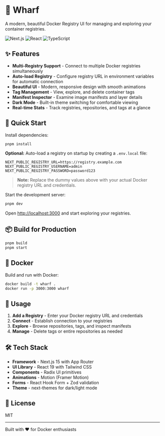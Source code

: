 # 🚢 Wharf

A modern, beautiful Docker Registry UI for managing and exploring your container registries.

![Next.js](https://img.shields.io/badge/Next.js-15.5-black?style=flat-square&logo=next.js)
![React](https://img.shields.io/badge/React-19.1-blue?style=flat-square&logo=react)
![TypeScript](https://img.shields.io/badge/TypeScript-5.0-blue?style=flat-square&logo=typescript)

## ✨ Features

- **Multi-Registry Support** - Connect to multiple Docker registries simultaneously
- **Auto-load Registry** - Configure registry URL in environment variables for automatic connection
- **Beautiful UI** - Modern, responsive design with smooth animations
- **Tag Management** - View, explore, and delete container tags
- **Manifest Inspector** - Examine image manifests and layer details
- **Dark Mode** - Built-in theme switching for comfortable viewing
- **Real-time Stats** - Track registries, repositories, and tags at a glance

## 🚀 Quick Start

Install dependencies:

```bash
pnpm install
```

**Optional:** Auto-load a registry on startup by creating a `.env.local` file:

```env
NEXT_PUBLIC_REGISTRY_URL=https://registry.example.com
NEXT_PUBLIC_REGISTRY_USERNAME=admin
NEXT_PUBLIC_REGISTRY_PASSWORD=password123
```

> **Note:** Replace the dummy values above with your actual Docker registry URL and credentials.

Start the development server:

```bash
pnpm dev
```

Open [http://localhost:3000](http://localhost:3000) and start exploring your registries.

## 📦 Build for Production

```bash
pnpm build
pnpm start
```

## 🐳 Docker

Build and run with Docker:

```bash
docker build -t wharf .
docker run -p 3000:3000 wharf
```

## 🎯 Usage

1. **Add a Registry** - Enter your Docker registry URL and credentials
2. **Connect** - Establish connection to your registries
3. **Explore** - Browse repositories, tags, and inspect manifests
4. **Manage** - Delete tags or entire repositories as needed

## 🛠️ Tech Stack

- **Framework** - Next.js 15 with App Router
- **UI Library** - React 19 with Tailwind CSS
- **Components** - Radix UI primitives
- **Animations** - Motion (Framer Motion)
- **Forms** - React Hook Form + Zod validation
- **Theme** - next-themes for dark/light mode

## 📝 License

MIT

---

Built with ❤️ for Docker enthusiasts
